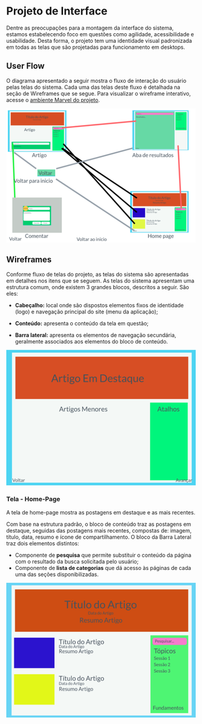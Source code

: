 
# Projeto de Interface

Dentre as preocupações para a montagem da interface do sistema, estamos estabelecendo foco em questões como agilidade, acessibilidade e usabilidade. Desta forma, o projeto tem uma identidade visual padronizada em todas as telas que são projetadas para funcionamento em desktops.

## User Flow

O diagrama apresentado a seguir mostra o fluxo de interação do usuário pelas telas do sistema. Cada uma das telas deste fluxo é detalhada na seção de Wireframes que se segue. Para visualizar o wireframe interativo, acesse o [ambiente Marvel do projeto](https://marvelapp.com/prototype/824dj9a/screen/89012975).

![UserFlow](img/wireframe.png)


## Wireframes

Conforme fluxo de telas do projeto, as telas do sistema são apresentadas em detalhes nos itens que se seguem. As telas do sistema apresentam uma estrutura comum, onde existem 3 grandes blocos, descritos a seguir. São eles:

- **Cabeçalho:** local onde são dispostos elementos fixos de identidade (logo) e navegação principal do site (menu da aplicação);

- **Conteúdo:** apresenta o conteúdo da tela em questão;

- **Barra lateral:** apresenta os elementos de navegação secundária, geralmente associados aos elementos do bloco de conteúdo.


![Template](img/template.png)


### Tela - Home-Page

A tela de home-page mostra as postagens em destaque e as mais recentes. 

Com base na estrutura padrão, o bloco de conteúdo traz as postagens em destaque, seguidas das postagens mais recentes, compostas de: imagem, título, data, resumo e ícone de compartilhamento. O bloco da Barra Lateral traz dois elementos distintos:

- Componente de **pesquisa** que permite substituir o conteúdo da página com o resultado da busca solicitada pelo usuário;
- Componente de **lista de categorias** que dá acesso às páginas de cada uma das seções disponibilizadas.

![home-page](img/home-page.png)



